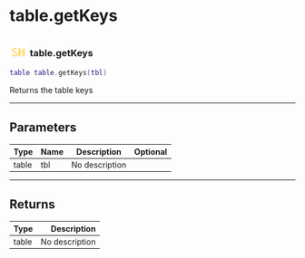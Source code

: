 # table.getKeys

### <img src="../../.gitbook/assets/shared.png" width="32" height="32" /> table.getKeys

```lua
table table.getKeys(tbl)
```

Returns the table keys<br>

-----------------
## Parameters

| Type   | Name | Description | Optional |
| ------ | ---- | ----------- | -------: |
| table | tbl | No description |   |

-----------------
## Returns

| Type   | Description |
| ------ | ----------: |
| table | No description |
